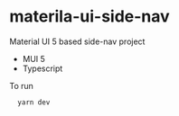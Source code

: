 # materila-ui-side-nav

Material UI 5 based side-nav project  

* MUI 5
* Typescript

To run  
```
  yarn dev
```
